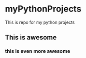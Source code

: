 # myPythonProjects
This is repo for my python projects

## This is awesome

### this is even more awesome

